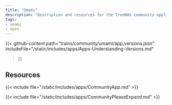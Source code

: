 ```yaml
---
title: "Umami"
description: "Description and resources for the TrueNAS community application called Umami."
tags:
- umami
- apps
---
```


{{< github-content 
    path="trains/community/umami/app_versions.json"
	includeFile="/static/includes/apps/Apps-Understanding-Versions.md"
>}}

## Resources

{{< include file="/static/includes/apps/CommunityApp.md" >}}

{{< include file="/static/includes/apps/CommunityPleaseExpand.md" >}}

<!--
<div class="docs-sections">

{{< doc-card title="<appname> Deployments" link="/resources/"
descr="How to deploy and configure the <appname> app." >}}

</div>
-->